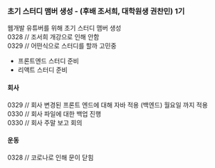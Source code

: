 ### 초기 스터디 맴버 생성 - (후배 조서희, 대학원생 권찬민) 1기
웹개발 유튜버를 위해 초기 스터디 맴버 생성<br>
0328 // 조서희 개강으로 인해 안함<br>
0329 // 어떤식으로 스터디를 할까 고민중<br>

- 프론트엔드 스터디 준비
- 리액트 스터디 준비

#### 회사
0329 // 회사 변경된 프론트 엔드에 대해 자바 적용 (백엔드) 월요일 까지 적용 <br>
0330 // 회사 파일에 대한 백업 진행 <br>
0330 // 회사 주말 보고 회의 <br>



#### 운동
0328 // 코로나로 인해 문이 닫힘
